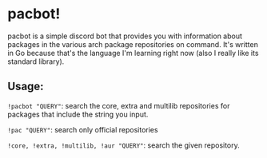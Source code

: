 # pacbot!
pacbot is a simple discord bot that provides you with information about packages in the various arch package repositories on command. It's written in Go because that's the language I'm learning right now (also I really like its standard library).

## Usage:
`!pacbot "QUERY"`: search the core, extra and multilib repositories for packages that include the string you input.

`!pac "QUERY"`: search only official repositories

`!core, !extra, !multilib, !aur "QUERY"`: search the given repository.
